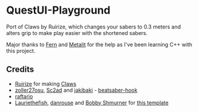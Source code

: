 # QuestUI-Playground
Port of Claws by Ruirize, which changes your sabers to 0.3 meters
and alters grip to make play easier with the shortened sabers.

Major thanks to [Fern](https://github.com/fernthedev) and [Metalit](https://github.com/metalit) for the help as I've been learning
C++ with this project.

## Credits

* [Ruirize](https://github.com/SteffanDonal) for making [Claws](https://github.com/SteffanDonal/BeatSaber-Claws)
* [zoller27osu](https://github.com/zoller27osu), [Sc2ad](https://github.com/Sc2ad) and [jakibaki](https://github.com/jakibaki) - [beatsaber-hook](https://github.com/sc2ad/beatsaber-hook)
* [raftario](https://github.com/raftario)
* [Lauriethefish](https://github.com/Lauriethefish), [danrouse](https://github.com/danrouse) and [Bobby Shmurner](https://github.com/BobbyShmurner) for [this template](https://github.com/Lauriethefish/quest-mod-template)
